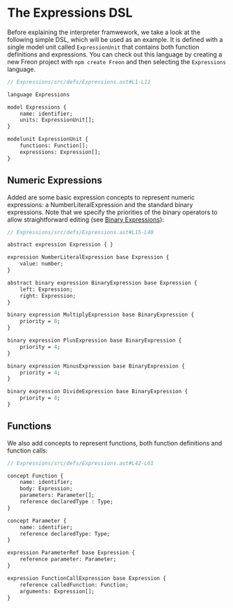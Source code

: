 # The Expressions DSL

Before explaining the interpreter framwework, we take a look at the following simple DSL, which will be used as an example.
It is defined with a single
model unit called `ExpressionUnit` that contains both function definitions and expressions.
You can check out this language by
creating a new Freon project with `npm create Freon` and then selecting the `Expressions` language.

```proto
// Expressions/src/defs/Expressions.ast#L1-L11

language Expressions

model Expressions {
    name: identifier;
    units: ExpressionUnit[];
}

modelunit ExpressionUnit {
    functions: Function[];
    expressions: Expression[];
}
```

## Numeric Expressions

Added are some basic expression concepts to represent numeric expressions: 
a NumberLiteralExpression and the standard binary expressions.
Note that we specify the priorities of the binary operators to allow 
straightforward editing (see [Binary Expressions](/Documentation/Defining_an_Editor/Binary_Expressions)):

```proto
// Expressions/src/defs/Expressions.ast#L15-L40

abstract expression Expression { }

expression NumberLiteralExpression base Expression {
    value: number;
}

abstract binary expression BinaryExpression base Expression {
    left: Expression;
    right: Expression;
}

binary expression MultiplyExpression base BinaryExpression {
    priority = 8;
}

binary expression PlusExpression base BinaryExpression {
    priority = 4;
}

binary expression MinusExpression base BinaryExpression {
    priority = 4;
}

binary expression DivideExpression base BinaryExpression {
    priority = 8;
}
```

## Functions
We also add concepts to represent functions, both function definitions and function calls:

```proto
// Expressions/src/defs/Expressions.ast#L42-L61

concept Function {
    name: identifier;
    body: Expression;
    parameters: Parameter[];
    reference declaredType : Type;
}

concept Parameter {
    name: identifier;
    reference declaredType: Type;
}

expression ParameterRef base Expression {
    reference parameter: Parameter;
}

expression FunctionCallExpression base Expression {
    reference calledFunction: Function;
    arguments: Expression[];
}
```
